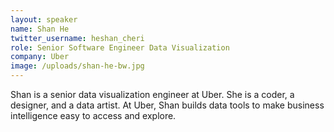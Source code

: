 ```yaml
---
layout: speaker
name: Shan He
twitter_username: heshan_cheri
role: Senior Software Engineer Data Visualization
company: Uber
image: /uploads/shan-he-bw.jpg
---
```


Shan is a senior data visualization engineer at Uber. She is a coder, a designer, and a data artist. At Uber, Shan builds data tools to make business intelligence easy to access and explore.